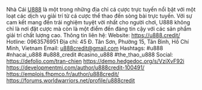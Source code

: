 Nhà Cái [U888](https://u888.credit/) là một trong những địa chỉ cá cược trực tuyến nổi bật với một loạt các dịch vụ giải trí từ cá cược thể thao đến sòng bài trực tuyến. Với sự cam kết mang đến trải nghiệm tuyệt vời nhất cho người chơi, U888 không chỉ là nơi đặt cược mà còn là một điểm đến đáng tin cậy với các sản phẩm giải trí chất lượng cao.
Thông tin liên hệ:
Website: https://u888.credit/
Hotline: 0963576951
Địa chỉ: 45 Đ. Tân Sơn, Phường 15, Tân Bình, Hồ Chí Minh, Vietnam
Email: u888credit@gmail.com
Hashtags: #u888 #nhacai_u888 #u888_credit #casino_u888 #the_thao_u888
Social:
https://defolio.com/tran-chien
https://demo.hedgedoc.org/s/VziXvF92i
https://developmentmi.com/author/u888credit-100491/
https://emplois.fhpmco.fr/author/u888credit/
https://forums.worldwarriors.net/profile/u888credit